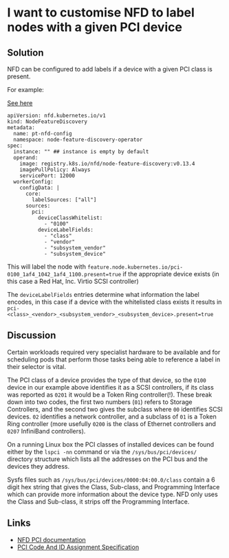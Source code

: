 # I want to customise NFD to label nodes with a given PCI device

## Solution

NFD can be configured to add labels if a device with a given PCI class is present.

For example:

[See here](pci_devices.yaml)

```
apiVersion: nfd.kubernetes.io/v1
kind: NodeFeatureDiscovery
metadata:
  name: pt-nfd-config
  namespace: node-feature-discovery-operator
spec:
  instance: "" ## instance is empty by default
  operand:
    image: registry.k8s.io/nfd/node-feature-discovery:v0.13.4
    imagePullPolicy: Always
    servicePort: 12000
  workerConfig:
    configData: |
      core:
        labelSources: ["all"]
      sources:
        pci:
          deviceClassWhitelist:
            - "0100"
          deviceLabelFields:
            - "class"
            - "vendor"
            - "subsystem_vendor"
            - "subsystem_device"
```


This will label the node with
`feature.node.kubernetes.io/pci-0100_1af4_1042_1af4_1100.present=true` if the appropriate device exists (in this case a Red Hat, Inc. Virtio SCSI controller)

The `deviceLabelFields` entries determine what information the label encodes, in this case if a device with the whitelisted class exists it results in `pci-<class>_<vendor>_<subsystem_vendor>_<subsystem_device>.present=true`


## Discussion

Certain workloads required very specialist hardware to be available and for scheduling pods that perform those tasks being able to reference a label in their selector is vital.

The PCI class of a device provides the type of that device, so the `0100` device in our example above identifies it as a SCSI controllers, if its class was reported as `0201` it would be a Token Ring controller(!).  These break down into two codes, the first two numbers (`01`) refers to Storage Controllers, and the second two gives the subclass where `00` identifies SCSI devices. `02` identifies a network controller, and a subclass of `01` is a Token Ring controller (more usefully `0200` is the class of Ethernet controllers and `0207` InfiniBand controllers).

On a running Linux box the PCI classes of installed devices can be found either by the `lspci -nn` command or via the `/sys/bus/pci/devices/` directory structure which lists all the addresses on the PCI bus and the devices they address.

Sysfs files such as `/sys/bus/pci/devices/0000:04:00.0/class` contain a 6 digit hex string that gives the Class, Sub-class, and Programming Interface which can provide more information about the device type. NFD only uses the Class and Sub-class, it strips off the Programming Interface.


## Links
* [NFD PCI documentation](https://kubernetes-sigs.github.io/node-feature-discovery/v0.13/reference/worker-configuration-reference.html#sourcespci)
* [PCI Code And ID Assignment Specification](https://pcisig.com/sites/default/files/files/PCI_Code-ID_r_1_12__v9_Jan_2020.pdf)
